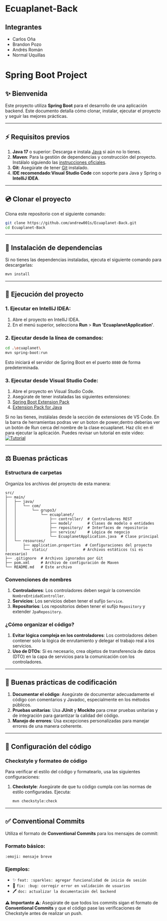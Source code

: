 
# Ecuaplanet-Back

## Integrantes

<ul>
    <li>Carlos Oña</li>
    <li>Brandon Pozo</li>
    <li>Andrés Román</li>
    <li>Normal Uquillas</li>
</ul>

# Spring Boot Project

## ✨ Bienvenida
Este proyecto utiliza **Spring Boot** para el desarrollo de una aplicación backend. Este documento detalla cómo clonar, instalar, ejecutar el proyecto y seguir las mejores prácticas.

---

## ⚡ Requisitos previos

1. **Java 17** o superior: Descarga e instala [Java](https://adoptopenjdk.net/) si aún no lo tienes.
2. **Maven**: Para la gestión de dependencias y construcción del proyecto. Instálalo siguiendo las [instrucciones oficiales](https://maven.apache.org/install.html).
3. **Git**: Asegúrate de tener [Git](https://git-scm.com/) instalado.
4. **IDE recomendado**:**Visual Studio Code** con soporte para Java y Spring o  **IntelliJ IDEA**.

---

## 💿 Clonar el proyecto

Clona este repositorio con el siguiente comando:

```bash
git clone https://github.com/andrew001s/Ecuaplanet-Back.git
cd Ecuaplanet-Back
```

---

## 📄 Instalación de dependencias

Si no tienes las dependencias instaladas, ejecuta el siguiente comando para descargarlas:

```bash
mvn install
```

---

## 🚀 Ejecución del proyecto

### 1. Ejecutar en **IntelliJ IDEA**:

1. Abre el proyecto en IntelliJ IDEA.
2. En el menú superior, selecciona **Run** > **Run 'EcuaplanetApplication'**.

### 2. Ejecutar desde la línea de comandos:

```bash
cd .\ecuaplanet\  
mvn spring-boot:run
```
Esto iniciará el servidor de Spring Boot en el puerto `8080` de forma predeterminada.

### 3. Ejecutar desde Visual Studio Code:
1. Abre el proyecto en Visual Studio Code.
2. Asegúrate de tener instaladas las siguientes extensiones:
3. [Spring Boot Extension Pack](https://marketplace.visualstudio.com/items?itemName=vmware.vscode-boot-dev-pack)
4. [Extension Pack for Java](https://marketplace.visualstudio.com/items?itemName=vscjava.vscode-java-pack)

Si no las tienes, instálalas desde la sección de extensiones de VS Code.
En la barra de herramientas podras ver un boton de power,dentro deberías ver un botón de Run cerca del nombre de la clase ecuaplanet. Haz clic en él para ejecutar la aplicación.
Puedes revisar un tutorial en este video: [![Tutorial](https://i.ytimg.com/vi/7HY2-aMnrNM/maxresdefault.jpg)](https://www.youtube.com/watch?v=7HY2-aMnrNM)

---

## ⚖ Buenas prácticas

### Estructura de carpetas

Organiza los archivos del proyecto de esta manera:

```
src/
├── main/
│   ├── java/
│   │   └── com/
│   │       └── grupo3/
│   │           └── ecuaplanet/
│   │               ├── controller/  # Controladores REST
│   │               ├── model/       # Clases de modelo o entidades
│   │               ├── repository/  # Interfaces de repositorio
│   │               ├── service/     # Lógica de negocio
│   │               └── EcuaplanetApplication.java  # Clase principal
│   └── resources/
│       ├── application.properties  # Configuraciones del proyecto
│       └── static/                # Archivos estáticos (si es necesario)
├── .gitignore  # Archivos ignorados por Git
├── pom.xml     # Archivo de configuración de Maven
└── README.md   # Este archivo
```

### Convenciones de nombres

1. **Controladores**: Los controladores deben seguir la convención `NombreEntidadController`.
2. **Servicios**: Los servicios deben tener el sufijo `Service`.
3. **Repositorios**: Los repositorios deben tener el sufijo `Repository` y extender `JpaRepository`.

### ¿Cómo organizar el código?

1. **Evitar lógica compleja en los controladores**: Los controladores deben contener solo la lógica de enrutamiento y delegar el trabajo real a los servicios.
2. **Uso de DTOs**: Si es necesario, crea objetos de transferencia de datos (DTO) en la capa de servicios para la comunicación con los controladores.

---

## 🌈 Buenas prácticas de codificación

1. **Documentar el código**: Asegúrate de documentar adecuadamente el código con comentarios y Javadoc, especialmente en los métodos públicos.
2. **Pruebas unitarias**: Usa **JUnit** y **Mockito** para crear pruebas unitarias y de integración para garantizar la calidad del código.
3. **Manejo de errores**: Usa excepciones personalizadas para manejar errores de una manera coherente.

---

## 🔣 Configuración del código

### Checkstyle y formateo de código

Para verificar el estilo del código y formatearlo, usa las siguientes configuraciones:

1. **Checkstyle**: Asegúrate de que tu código cumpla con las normas de estilo configuradas.
   Ejecuta:
   ```bash
   mvn checkstyle:check
   ```

---

## ✅ Conventional Commits

Utiliza el formato de **Conventional Commits** para los mensajes de commit:

### Formato básico:

```plaintext
:emoji: mensaje breve
```

### Ejemplos:

- ✨ `feat: :sparkles: agregar funcionalidad de inicio de sesión`
- 🐛 `fix: :bug: corregir error en validación de usuarios`
- 🖊️ `doc: actualizar la documentación del backend`

**⚠️ Importante ⚠️**: Asegúrate de que todos los commits sigan el formato de **Conventional Commits** y que el código pase las verificaciones de Checkstyle antes de realizar un push.

